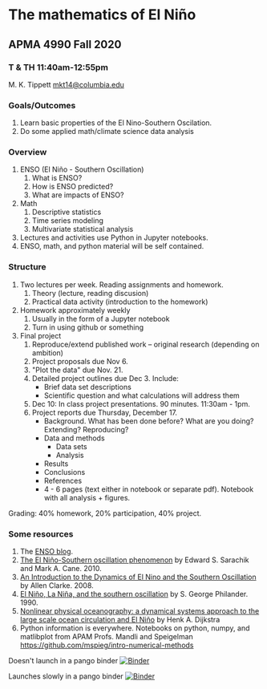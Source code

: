 # The mathematics of El Niño
## APMA 4990 Fall 2020
### T & TH 11:40am-12:55pm
M. K. Tippett mkt14@columbia.edu

### Goals/Outcomes
1. Learn basic properties of the El Nino-Southern Oscilation.
2. Do some applied math/climate science data analysis

### Overview
1. ENSO (El Niño - Southern Oscillation)
    1. What is ENSO?
    2. How is ENSO predicted?
    3. What are impacts of ENSO?
2. Math
    1. Descriptive statistics 
    2. Time series modeling
    3. Multivariate statistical analysis
3.  Lectures and activities use Python in Jupyter notebooks.
4. ENSO, math, and python material  will be self contained. 

### Structure
1. Two lectures per week. Reading assignments and homework.
    1. Theory (lecture, reading discusion)
    2. Practical data activity (introduction to the homework)
2. Homework approximately weekly
    1. Usually in the form of a Jupyter notebook
    2. Turn in using github or something
3. Final project
    1. Reproduce/extend published work – original research (depending on ambition)
    2. Project proposals due Nov 6.
    3. "Plot the data" due Nov. 21.
    4. Detailed project outlines due Dec 3. Include:
        - Brief data set descriptions
        - Scientific question and what calculations will address them
    5. Dec 10: In class project presentations. 90 minutes. 11:30am - 1pm.
    6. Project reports due Thursday, December 17.
        - Background. What has been done before? What are you doing? Extending? Reproducing?
        - Data and methods
            - Data sets
            - Analysis
        - Results 
        - Conclusions
        - References
        - 4 - 6 pages (text either in notebook or separate pdf). Notebook with all analysis + figures.
        
Grading: 40% homework, 20% participation, 40% project.

### Some resources
1. The [ENSO blog](https://www.climate.gov/news-features/department/enso-blog).
2. [The El Niño-Southern oscillation phenomenon](https://clio.columbia.edu/catalog/9073864) by Edward S. Sarachik and Mark A. Cane. 2010.
3. [An Introduction to the Dynamics of El Nino and the Southern Oscillation](https://www.elsevier.com/books/an-introduction-to-the-dynamics-of-el-nino-and-the-southern-oscillation/clarke/978-0-08-056083-0) by Allen Clarke. 2008.
4. [El Niño, La Niña, and the southern oscillation](https://clio.columbia.edu/catalog/11425183) by S. George Philander. 1990.
4. [Nonlinear physical oceanography: a dynamical systems approach to the large scale ocean circulation and El Niño](https://clio.columbia.edu/catalog/7769085) by  Henk A. Dijkstra
5. Python information is everywhere. Notebooks on python, numpy, and matlibplot from APAM Profs. Mandli and Speigelman https://github.com/mspieg/intro-numerical-methods

Doesn't launch in a pango binder [![Binder](https://binder.pangeo.io/badge_logo.svg)](https://binder.pangeo.io/v2/gh/mktippett/ENSO-math-environment/master?urlpath=git-pull?repo=https://github.com/mktippett/ENSO-math)

Launches slowly in a pango binder [![Binder](https://binder.pangeo.io/badge_logo.svg)](https://binder.pangeo.io/v2/gh/mktippett/ENSO-math/master)






    